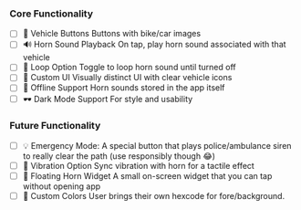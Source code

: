 ### Core Functionality
- [ ] 🔘 Vehicle Buttons	Buttons with bike/car images
- [ ] 🔊 Horn Sound Playback	On tap, play horn sound associated with that vehicle
- [ ] 🔁 Loop Option	Toggle to loop horn sound until turned off
- [ ] 🎨 Custom UI	Visually distinct UI with clear vehicle icons
- [ ] 💾 Offline Support	Horn sounds stored in the app itself
- [ ] 🕶️ Dark Mode Support	For style and usability

### Future Functionality
- [ ] 💡 Emergency Mode: A special button that plays police/ambulance siren to really clear the path (use responsibly though 😂)
- [ ] 📳 Vibration Option	Sync vibration with horn for a tactile effect
- [ ] 📌 Floating Horn Widget	A small on-screen widget that you can tap without opening app
- [ ] 🎨 Custom Colors User brings their own hexcode for fore/background.